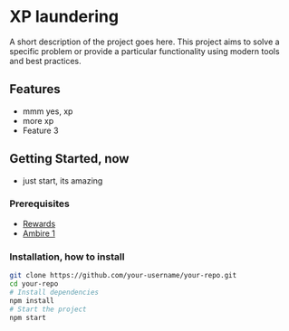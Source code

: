 # XP laundering

A short description of the project goes here. This project aims to solve a specific problem or provide a particular functionality using modern tools and best practices.

## Features

- mmm yes, xp
- more xp
- Feature 3

## Getting Started, now

- just start, its amazing

### Prerequisites

- [Rewards](https://rewards.ambire.com)
- [Ambire 1](https://ambire.com)

### Installation, how to install

```bash
git clone https://github.com/your-username/your-repo.git
cd your-repo
# Install dependencies
npm install
# Start the project
npm start
